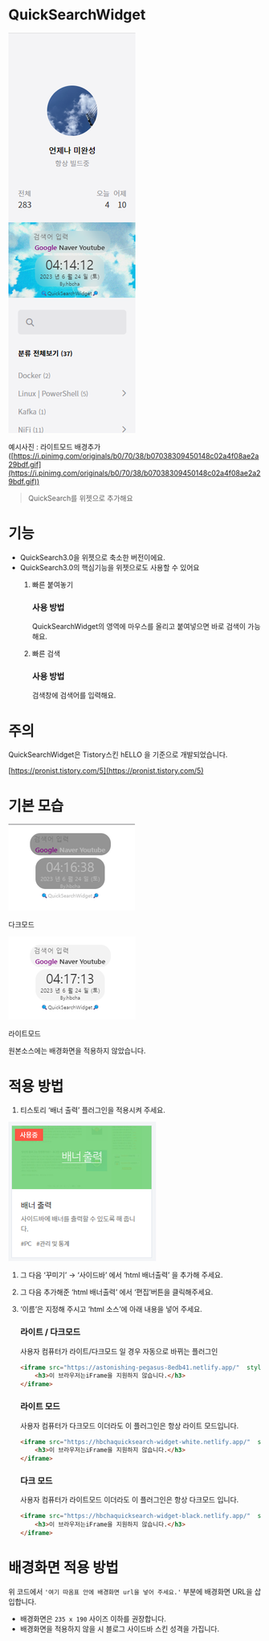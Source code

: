 # QuickSearchWidget

![Untitled](QuickSearchWidget%204c24356b292e4cc6a88697c87058b862/Untitled.png)

예시사진 : 라이트모드 배경추가([https://i.pinimg.com/originals/b0/70/38/b07038309450148c02a4f08ae2a29bdf.gif](https://i.pinimg.com/originals/b0/70/38/b07038309450148c02a4f08ae2a29bdf.gif))

> QuickSearch를 위젯으로 추가해요
> 

# 기능

- QuickSearch3.0을 위젯으로 축소한 버전이에요.
- QuickSearch3.0의 핵심기능을 위젯으로도 사용할 수 있어요
    1. 빠른 붙여놓기
        
        ### 사용 방법
        
        QuickSearchWidget의 영역에 마우스를 올리고 붙여넣으면 바로 검색이 가능해요.
        
    2. 빠른 검색
        
        ### 사용 방법
        
        검색창에 검색어를 입력해요.
        

# 주의

QuickSearchWidget은 Tistory스킨 hELLO 을 기준으로 개발되었습니다.

[https://pronist.tistory.com/5](https://pronist.tistory.com/5)

# 기본 모습

![다크모드](QuickSearchWidget%204c24356b292e4cc6a88697c87058b862/Untitled%201.png)

다크모드

![라이트모드](QuickSearchWidget%204c24356b292e4cc6a88697c87058b862/Untitled%202.png)

라이트모드

원본소스에는 배경화면을 적용하지 않았습니다.

# 적용 방법

1. 티스토리 ‘배너 출력’ 플러그인을 적용시켜 주세요.

![Untitled](QuickSearchWidget%204c24356b292e4cc6a88697c87058b862/Untitled%203.png)

1. 그 다음 ‘꾸미기’ → ‘사이드바’ 에서 ‘html 배너출력’ 을 추가해 주세요.
2. 그 다음 추가해준 ‘html 배너출력’ 에서 ‘편집’버튼을 클릭해주세요.
3. ‘이름’은 지정해 주시고 ‘html 소스’에 아래 내용을 넣어 주세요.
    
    ### 라이트 / 다크모드
    
    사용자 컴퓨터가 라이트/다크모드 일 경우 자동으로 바뀌는 플러그인
    
    ```html
    <iframe src="https://astonishing-pegasus-8edb41.netlify.app/"  style="background-image: url('여기 따옴표 안에 배경화면 url을 넣어 주세요.');">
        <h3>이 브라우저는iFrame을 지원하지 않습니다.</h3>
    </iframe>
    ```
    
    ### 라이트 모드
    
    사용자 컴퓨터가 다크모드 이더라도 이 플러그인은 항상 라이트 모드입니다.
    
    ```html
    <iframe src="https://hbchaquicksearch-widget-white.netlify.app/"  style="background-image: url('여기 따옴표 안에 배경화면 url을 넣어 주세요.');">
        <h3>이 브라우저는iFrame을 지원하지 않습니다.</h3>
    </iframe>
    ```
    
    ### 다크 모드
    
    사용자 컴퓨터가 라이트모드 이더라도 이 플러그인은 항상 다크모드 입니다.
    
    ```html
    <iframe src="https://hbchaquicksearch-widget-black.netlify.app/"  style="background-image: url('여기 따옴표 안에 배경화면 url을 넣어 주세요.');">
        <h3>이 브라우저는iFrame을 지원하지 않습니다.</h3>
    </iframe>
    ```
    

# 배경화면 적용 방법

위 코드에서 `'여기 따옴표 안에 배경화면 url을 넣어 주세요.'` 부분에 배경화면 URL을 삽입합니다.

- 배경화면은 `235 x 190` 사이즈 이하를 권장합니다.
- 배경화면을 적용하지 않을 시 블로그 사이드바 스킨 성격을 가집니다.